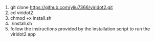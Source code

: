 1. git clone https://github.com/yliu7366/viridot2.git
2. cd viridot2
3. chmod +x install.sh
4. ./install.sh
5. follow the instructions provided by the installation script to run the viridot2 app
